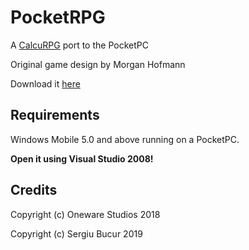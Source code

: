 # PocketRPG
A [CalcuRPG](https://github.com/PolarisButReal/CalcuRPG/) port to the PocketPC

Original game design by Morgan Hofmann

Download it [here](https://github.com/b1sergiu/PocketRPG/releases)

## Requirements
Windows Mobile 5.0 and above running on a PocketPC.

**Open it using Visual Studio 2008!**

## Credits
Copyright (c) Oneware Studios 2018

Copyright (c) Sergiu Bucur 2019

